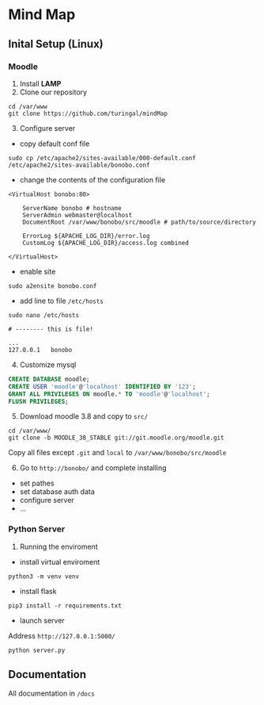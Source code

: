 # Mind Map

## Inital Setup (Linux)

### Moodle

1. Install **LAMP**
2. Clone our repository

```
cd /var/www
git clone https://github.com/turingal/mindMap
```

3. Configure server
- copy default conf file

```
sudo cp /etc/apache2/sites-available/000-default.conf /etc/apache2/sites-available/bonobo.conf
```
- change the contents of the configuration file

```
<VirtualHost bonobo:80>

    ServerName bonobo # hostname
    ServerAdmin webmaster@localhost
    DocumentRoot /var/www/bonobo/src/moodle # path/to/source/directory

    ErrorLog ${APACHE_LOG_DIR}/error.log
    CustomLog ${APACHE_LOG_DIR}/access.log combined

</VirtualHost>
```

- enable site

```
sudo a2ensite bonobo.conf
```

- add line to file `/etc/hosts`

```
sudo nano /etc/hosts

# -------- this is file!

...
127.0.0.1   bonobo

```

4. Customize mysql

```sql
CREATE DATABASE moodle;
CREATE USER 'moodle'@'localhost' IDENTIFIED BY '123';
GRANT ALL PRIVILEGES ON moodle.* TO 'moodle'@'localhost';
FLUSH PRIVILEGES;
```

5. Download moodle 3.8 and copy to `src/`

```
cd /var/www/
git clone -b MOODLE_38_STABLE git://git.moodle.org/moodle.git
```

Copy all files except `.git` and `local` to `/var/www/bonobo/src/moodle`

6. Go to `http://bonobo/` and complete installing
- set pathes
- set database auth data
- configure server
- ...

### Python Server

1. Running the enviroment

- install virtual enviroment

```python3 -m venv venv```

- install flask

```pip3 install -r requirements.txt```

- launch server

Address ```http://127.0.0.1:5000/```

```python server.py```

## Documentation

All documentation in `/docs`
